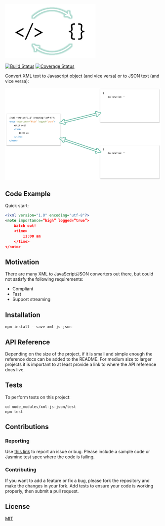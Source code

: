 ![Alt text](/logo.png?raw=true "Logo")

[![Build Status](https://img.shields.io/travis/nashwaan/xml-js-json.svg?branch=master)](https://travis-ci.org/nashwaan/xml-js-json)
[![Coverage Status](https://img.shields.io/travis/nashwaan/xml-js-json.svg?branch=master)](https://coveralls.io/github/nashwaan/xml-js-json?branch=master)

Convert XML text to Javascript object (and vice versa) or to JSON text (and vice versa):

![Alt text](/synopsis.png?raw=true "Synopsis Diagram")

## Code Example

Quick start:

```xml
<?xml version="1.0" encoding="utf-8"?>
<note importance=”high” logged=”true”>
    Watch out!
    <time>
        11:00 am
    </time>
</note>
```

## Motivation

There are many XML to JavaScript/JSON converters out there, but could not satisfy the following requirements:

 * Compliant
 * Fast
 * Support streaming

## Installation

```
npm install --save xml-js-json
```

## API Reference

Depending on the size of the project, if it is small and simple enough the reference docs can be added to the README. For medium size to larger projects it is important to at least provide a link to where the API reference docs live.

## Tests

To perform tests on this project:

```
cd node_modules/xml-js-json/test
npm test
```

## Contributions

### Reporting

Use [this link](https://github.com/nashwaan/xml-js-json/issues) to report an issue or bug. Please include a sample code or Jasmine test spec where the code is failing.

### Contributing

If you want to add a feature or fix a bug, please fork the repository and make the changes in your fork. Add tests to ensure your code is working properly, then submit a pull request.

## License

[MIT](https://github.com/nashwaan/xml-js-json/blob/master/LICENSE)